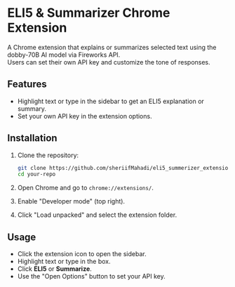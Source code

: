 # ELI5 & Summarizer Chrome Extension

A Chrome extension that explains or summarizes selected text using the dobby-70B AI model via Fireworks API.  
Users can set their own API key and customize the tone of responses.

## Features

- Highlight text or type in the sidebar to get an ELI5 explanation or summary.
- Set your own API key in the extension options.

## Installation

1. Clone the repository:
   ```sh
   git clone https://github.com/sheriifMahadi/eli5_summerizer_extension.git
   cd your-repo
   ```

2. Open Chrome and go to `chrome://extensions/`.

3. Enable "Developer mode" (top right).

4. Click "Load unpacked" and select the extension folder.

## Usage

- Click the extension icon to open the sidebar.
- Highlight text or type in the box.
- Click **ELI5** or **Summarize**.
- Use the "Open Options" button to set your API key.

